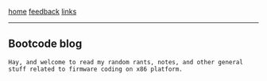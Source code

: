 [home](/) [feedback](/feedback) [links](/links)

-----------------------------------------------------------------------------

## Bootcode blog

	Hay, and welcome to read my random rants, notes, and other general
	stuff related to firmware coding on x86 platform.


